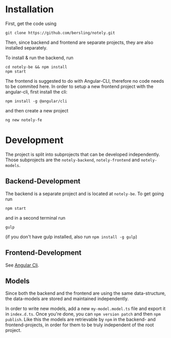 # Installation

First, get the code using

```
git clone https://github.com/bersling/notely.git
```

Then, since backend and frontend are separate projects,
they are also installed separately.

To install & run the backend, run
```
cd notely-be && npm install
npm start
```

The frontend is suggested to do with Angular-CLI, therefore no code
needs to be commited here. In order to setup a new frontend project
with the angular-cli, first install the cli:
```
npm install -g @angular/cli
```

and then create a new project
```
ng new notely-fe
```


# Development

The project is split into subprojects that can be developed independently.
Those subprojects are the `notely-backend`, `notely-frontend` and
`notely-models`.

## Backend-Development
The backend is a separate project and is located at `notely-be`.
To get going run
```
npm start
```
and in a second terminal run
```
gulp
```
(if you don't have gulp installed, also run `npm install -g gulp`)


## Frontend-Development
See [Angular Cli](https://github.com/angular/angular-cli).


## Models
Since both the backend and the frontend are using the same data-structure,
the data-models are stored and maintained independently.

In order to write new models, add a new `my-model.model.ts` file and
export it in `index.d.ts`. Once you're done, you can `npm version patch`
and then `npm publish`. Like this the models are retrievable by `npm`
in the backend- and frontend-projects, in order for them to be truly
independent of the root project.





